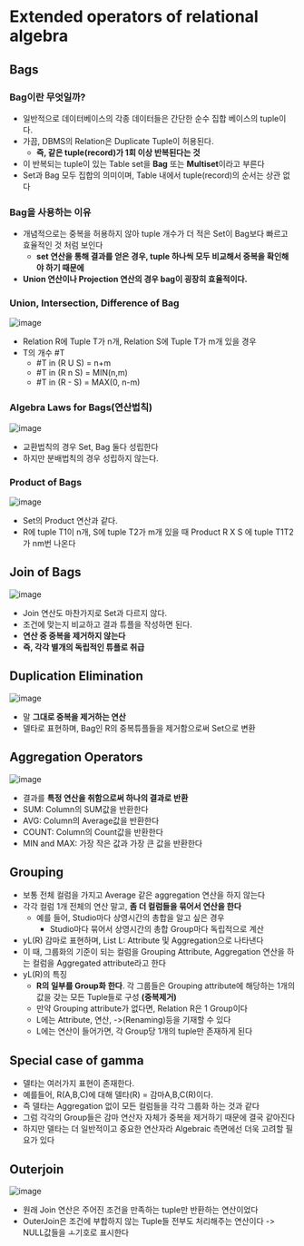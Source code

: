 # Extended operators of relational algebra

## Bags
### Bag이란 무엇일까?
* 일반적으로 데이터베이스의 각종 데이터들은 간단한 순수 집합 베이스의 tuple이다.
* 가끔, DBMS의 Relation은 Duplicate Tuple이 허용된다.
  * **즉, 같은 tuple(record)가 1회 이상 반복된다는 것**
* 이 반복되는 tuple이 있는 Table set을 **Bag** 또는 **Multiset**이라고 부른다
* Set과 Bag 모두 집합의 의미이며, Table 내에서 tuple(record)의 순서는 상관 없다

### Bag을 사용하는 이유
* 개념적으로는 중복을 허용하지 않아 tuple 개수가 더 적은 Set이 Bag보다 빠르고 효율적인 것 처럼 보인다
  * **set 연산을 통해 결과를 얻은 경우, tuple 하나씩 모두 비교해서 중복을 확인해야 하기 때문에**
* **Union 연산이나 Projection 연산의 경우 bag이 굉장히 효율적이다.**

### Union, Intersection, Difference of Bag
![image](https://user-images.githubusercontent.com/68818952/139588752-cc325759-e876-4cb2-b029-c80f45150e92.png)

* Relation R에 Tuple T가 n개, Relation S에 Tuple T가 m개 있을 경우
* T의 개수 #T
  * #T in (R U S) = n+m
  * #T in (R n S) = MIN(n,m)
  * #T in (R - S) = MAX(0, n-m)


### Algebra Laws for Bags(연산법칙)
![image](https://user-images.githubusercontent.com/68818952/139588916-6dd1e42a-2ae9-4fd7-9b51-3a3045fe7d26.png)
* 교환법칙의 경우 Set, Bag 둘다 성립한다
* 하지만 분배법칙의 경우 성립하지 않는다.

### Product of Bags
![image](https://user-images.githubusercontent.com/68818952/139589041-42d4e4f5-b09b-4fcc-af74-a49ab465b9fe.png)
* Set의 Product 연산과 같다.
* R에 tuple T1이 n개, S에 tuple T2가 m개 있을 때 Product R X S 에 tuple T1T2가 nm번 나온다

## Join of Bags
![image](https://user-images.githubusercontent.com/68818952/139589054-08adbd4b-e38e-4c98-83d4-d248f4784c8d.png)
* Join 연산도 마찬가지로 Set과 다르지 않다.
* 조건에 맞는지 비교하고 결과 튜플을 작성하면 된다.
* **연산 중 중복을 제거하지 않는다**
* **즉, 각각 별개의 독립적인 튜플로 취급**

## Duplication Elimination
![image](https://user-images.githubusercontent.com/68818952/140755465-21146353-53fa-482a-8b06-c95713140862.png)
* 말 **그대로 중복을 제거하는 연산**
* 델타로 표현하며, Bag인 R의 중복튜플들을 제거함으로써 Set으로 변환

## Aggregation Operators
![image](https://user-images.githubusercontent.com/68818952/140756405-831387ce-ffb5-484a-ae56-5d5a42cef61a.png)
* 결과를 **특정 연산을 취함으로써 하나의 결과로 반환**
 * SUM: Column의 SUM값을 반환한다
 * AVG: Column의 Average값을 반환한다
 * COUNT: Column의 Count값을 반환한다
 * MIN and MAX: 가장 작은 값과 가장 큰 값을 반환한다

## Grouping
* 보통 전체 컬럼을 가지고 Average 같은 aggregation 연산을 하지 않는다
* 각각 컬럼 1개 전체의 연산 말고, **좀 더 컬럼들을 묶어서 연산을 한다**
  * 예를 들어, Studio마다 상영시간의 총합을 알고 싶은 경우
    * Studio마다 묶어서 상영시간의 총합 Group마다 독립적으로 계산
* yL(R) 감마로 표현하며, List L: Attribute 및 Aggregation으로 나타낸다
* 이 때, 그룹화의 기준이 되는 컬럼을 Grouping Attribute, Aggregation 연산을 하는 컬럼을 Aggregated attribute라고 한다
* yL(R)의 특징
  * **R의 일부를 Group화 한다**. 각 그룹들은 Grouping attribute에 해당하는 1개의 값을 갖는 모든 Tuple들로 구성 **(중복제거)**
  * 만약 Grouping attribute가 없다면, Relation R은 1 Group이다
  * L에는 Attribute, 연산, ->(Renaming)등을 기재할 수 있다
  * L에는 연산이 들어가면, 각 Group당 1개의 tuple만 존재하게 된다

## Special case of gamma
* 델타는 여러가지 표현이 존재한다.
* 예를들어, R(A,B,C)에 대해 델타(R) = 감마A,B,C(R)이다.
* 즉 델타는 Aggregation 없이 모든 컬럼들을 각각 그룹화 하는 것과 같다
* 그럼 각각의 Group들은 감마 연산자 자체가 중복을 제거하기 때문에 결국 같아진다
* 하지만 델타는 더 일반적이고 중요한 연산자라 Algebraic 측면에선 더욱 고려할 필요가 있다

## Outerjoin
![image](https://user-images.githubusercontent.com/68818952/140761270-55078ddd-ddd1-4faf-8b71-095cf9fd1f47.png)
* 원래 Join 연산은 주어진 조건을 만족하는 tuple만 반환하는 연산이었다
* OuterJoin은 조건에 부합하지 않는 Tuple들 전부도 처리해주는 연산이다 -> NULL값들을 ㅗ기호로 표시한다
